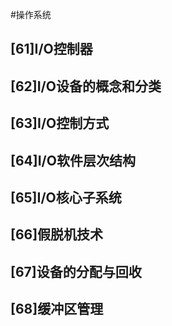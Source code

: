 #操作系统 
## [61]I/O控制器

## [62]I/O设备的概念和分类

## [63]I/O控制方式

## [64]I/O软件层次结构

## [65]I/O核心子系统

## [66]假脱机技术

## [67]设备的分配与回收

## [68]缓冲区管理
